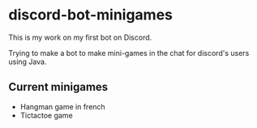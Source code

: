 # discord-bot-minigames

This is my work on my first bot on Discord.

Trying to make a bot to make mini-games in the chat for discord's users using Java.

## Current minigames

- Hangman game in french
- Tictactoe game
